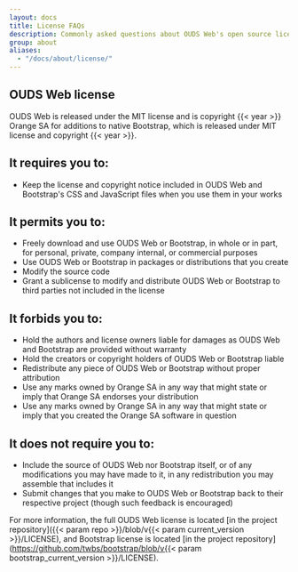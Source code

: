 ```yaml
---
layout: docs
title: License FAQs
description: Commonly asked questions about OUDS Web's open source license.
group: about
aliases:
  - "/docs/about/license/"
---
```


## OUDS Web license

OUDS Web is released under the MIT license and is copyright {{< year >}} Orange SA for additions to native Bootstrap, which is released under MIT license and copyright {{< year >}}.

## It requires you to:

- Keep the license and copyright notice included in OUDS Web and Bootstrap's CSS and JavaScript files when you use them in your works

## It permits you to:

- Freely download and use OUDS Web or Bootstrap, in whole or in part, for personal, private, company internal, or commercial purposes
- Use OUDS Web or Bootstrap in packages or distributions that you create
- Modify the source code
- Grant a sublicense to modify and distribute OUDS Web or Bootstrap to third parties not included in the license

## It forbids you to:

- Hold the authors and license owners liable for damages as OUDS Web and Bootstrap are provided without warranty
- Hold the creators or copyright holders of OUDS Web or Bootstrap liable
- Redistribute any piece of OUDS Web or Bootstrap without proper attribution
- Use any marks owned by Orange SA in any way that might state or imply that Orange SA endorses your distribution
- Use any marks owned by Orange SA in any way that might state or imply that you created the Orange SA software in question

## It does not require you to:

- Include the source of OUDS Web nor Bootstrap itself, or of any modifications you may have made to it, in any redistribution you may assemble that includes it
- Submit changes that you make to OUDS Web or Bootstrap back to their respective project (though such feedback is encouraged)

For more information, the full OUDS Web license is located [in the project repository]({{< param repo >}}/blob/v{{< param current_version >}}/LICENSE), and Bootstrap license is located [in the project repository](https://github.com/twbs/bootstrap/blob/v{{< param bootstrap_current_version >}}/LICENSE).
